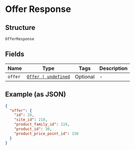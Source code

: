 
# Offer Response

## Structure

`OfferResponse`

## Fields

| Name | Type | Tags | Description |
|  --- | --- | --- | --- |
| `offer` | [`Offer \| undefined`](../../doc/models/offer.md) | Optional | - |

## Example (as JSON)

```json
{
  "offer": {
    "id": 28,
    "site_id": 210,
    "product_family_id": 224,
    "product_id": 30,
    "product_price_point_id": 150
  }
}
```

